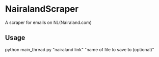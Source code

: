 # NairalandScraper
A scraper for emails on NL(Nairaland.com)

## Usage
python main_thread.py "nairaland link" "name of file to save to (optional)"
